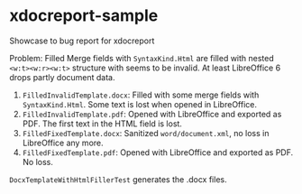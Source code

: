 # xdocreport-sample

Showcase to bug report for xdocreport

Problem: Filled Merge fields with `SyntaxKind.Html` are filled with nested `<w:t><w:r><w:t>` structure with seems to be invalid. At least LibreOffice 6 drops partly document data.

1. `FilledInvalidTemplate.docx`: Filled with some merge fields with `SyntaxKind.Html`. Some text is lost when opened in LibreOffice.
2. `FilledInvalidTemplate.pdf`: Opened with LibreOffice and exported as PDF. The first text in the HTML field is lost.
3. `FilledFixedTemplate.docx`: Sanitized `word/document.xml`, no loss in LibreOffice any more.
4. `FilledFixedTemplate.pdf`: Opened with LibreOffice and exported as PDF. No loss.

`DocxTemplateWithHtmlFillerTest` generates the .docx files.
